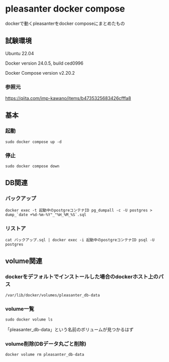 # pleasanter docker compose
dockerで動くpleasanterをdocker composeにまとめたもの

## 試験環境
Ubuntu 22.04

Docker version 24.0.5, build ced0996

Docker Compose version v2.20.2

### 参照元
https://qiita.com/imp-kawano/items/b4735325683426cfffa8

## 基本
### 起動
```
sudo docker compose up -d
```

### 停止
```
sudo docker compose down
```

## DB関連
### バックアップ
```
docker exec -t 起動中のpostgreコンテナID pg_dumpall -c -U postgres > dump_`date +%d-%m-%Y"_"%H_%M_%S`.sql
```

### リストア
```
cat バックアップ.sql | docker exec -i 起動中のpostgreコンテナID psql -U postgres
```

## volume関連
### dockerをデフォルトでインストールした場合のdockerホスト上のパス
```
/var/lib/docker/volumes/pleasanter_db-data
```

### volume一覧
```
sudo docker volume ls
```

「pleasanter_db-data」という名前のボリュームが見つかるはず

### volume削除(DBデータ丸ごと削除)
```
docker volume rm pleasanter_db-data
```
